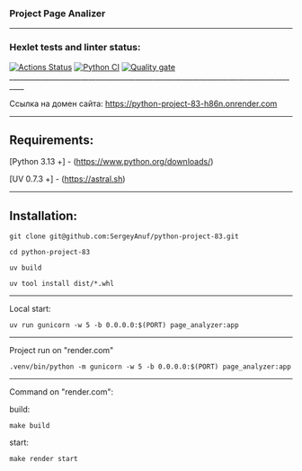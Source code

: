 ### Project  Page Analizer
_____________________________________________________________________________________________________
### Hexlet tests and linter status:
[![Actions Status](https://github.com/SergeyAnuf/python-project-83/actions/workflows/hexlet-check.yml/badge.svg)](https://github.com/SergeyAnuf/python-project-83/actions)
[![Python CI](https://github.com/SergeyAnuf/python-project-83/actions/workflows/PyCI.yml/badge.svg)](https://github.com/SergeyAnuf/python-project-83/actions/workflows/PyCI.yml)
[![Quality gate](https://sonarcloud.io/api/project_badges/quality_gate?project=SergeyAnuf_python-project-83)](https://sonarcloud.io/summary/new_code?id=SergeyAnuf_python-project-83) __________________________________________________________________________________

Ссылка на домен сайта: https://python-project-83-h86n.onrender.com
***
## Requirements:

[Python 3.13 +] - (https://www.python.org/downloads/)

[UV 0.7.3 +] - (https://astral.sh)
***

## Installation:

````
git clone git@github.com:SergeyAnuf/python-project-83.git
````

````
cd python-project-83
````

`````
uv build
``````

````````
uv tool install dist/*.whl
````````

***

Local start:

````
uv run gunicorn -w 5 -b 0.0.0.0:$(PORT) page_analyzer:app
````

***

Project run on "render.com"

````
.venv/bin/python -m gunicorn -w 5 -b 0.0.0.0:$(PORT) page_analyzer:app
````
***

Command on "render.com":

build:
````
make build
````
start:
````
make render start
````
